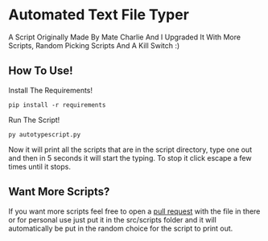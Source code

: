 # Automated Text File Typer
A Script Originally Made By Mate Charlie And I Upgraded It With More Scripts, Random Picking Scripts And A Kill Switch :)

## How To Use!

Install The Requirements!

```pip install -r requirements```

Run The Script!

```py autotypescript.py```

Now it will print all the scripts that are in the script directory, type one out and then in 5 seconds it will start the typing. To stop it click escape a few times until it stops.

## Want More Scripts?

If you want more scripts feel free to open a [pull request](https://github.com/KaptianCore/textspam/pulls) with the file in there or for personal use just put it in the src/scripts folder and it will automatically be put in the random choice for the script to print out.